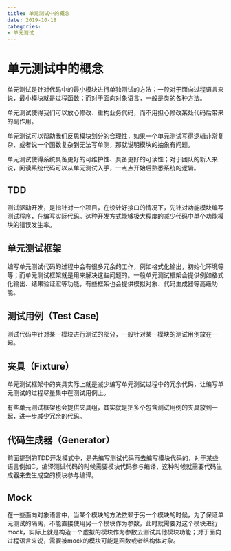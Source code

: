 ```yaml
---
title: 单元测试中的概念
date: 2019-10-18
categories: 
- 单元测试
---
```

# 单元测试中的概念

单元测试是针对代码中的最小模块进行单独测试的方法；一般对于面向过程语言来说，最小模块就是过程函数；而对于面向对象语言，一般是类的各种方法。

单元测试使得我们可以放心修改、重构业务代码，而不用担心修改某处代码后带来的副作用。

单元测试可以帮助我们反思模块划分的合理性，如果一个单元测试写得逻辑非常复杂、或者说一个函数复杂到无法写单测，那就说明模块的抽象有问题。

单元测试使得系统具备更好的可维护性、具备更好的可读性；对于团队的新人来说，阅读系统代码可以从单元测试入手，一点点开始后熟悉系统的逻辑。

## TDD

测试驱动开发，是指针对一个项目，在设计好接口的情况下，先针对功能模块编写测试程序，在编写实际代码。这种开发方式能够极大程度的减少代码中单个功能模块的错误发生率。

## 单元测试框架

编写单元测试代码的过程中会有很多冗余的工作，例如格式化输出，初始化环境等等；而单元测试框架就是用来解决这些问题的。一般单元测试框架会提供例如格式化输出、结果验证宏等功能，有些框架也会提供模拟对象、代码生成器等高级功能。

## 测试用例（Test Case)

测试代码中针对某一模块进行测试的部分，一般针对某一模块的测试用例放在一起。

## 夹具（Fixture）

单元测试框架中的夹具实际上就是减少编写单元测试过程中的冗余代码，让编写单元测试的过程尽量集中在测试用例上。

有些单元测试框架也会提供夹具组，其实就是把多个包含测试用例的夹具放到一起，进一步减少冗余的代码。

## 代码生成器（Generator）

前面提到的TDD开发模式中，是先编写测试代码再去编写模块代码的，对于某些语言例如C，编译测试代码的时候需要模块代码参与编译，这种时候就需要代码生成器来去生成空的模块参与编译。

## Mock

在一些面向对象语言中，当某个模块的方法依赖于另一个模块的时候，为了保证单元测试的隔离，不能直接使用另一个模块作为参数，此时就需要对这个模块进行mock，实际上就是构造一个虚拟的模块作为参数去测试其他模块功能；对于面向过程语言来说，需要被mock的模块可能是函数或者结构体对象。